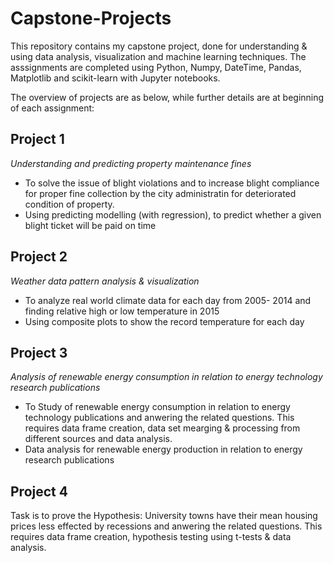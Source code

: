 # Capstone-Projects

This repository contains my capstone project, done for understanding & using data analysis, visualization and machine learning techniques. The asssignments are completed using Python, Numpy, DateTime, Pandas, Matplotlib and scikit-learn with Jupyter notebooks.

The overview of projects are as below, while further details are at beginning of each assignment: 

## Project 1
*Understanding and predicting property maintenance fines*

- To solve the issue of blight violations and to increase blight compliance for proper fine collection by the city administratin for deteriorated condition of property.
- Using predicting modelling (with regression), to predict whether a given blight ticket will be paid on time

## Project 2
*Weather data pattern analysis & visualization*

- To analyze real world climate data for each day from 2005- 2014 and finding relative high or low temperature in 2015
- Using composite plots to show the record temperature for each day

## Project 3
*Analysis of renewable energy consumption in relation to energy technology research publications*

- To Study of renewable energy consumption in relation to energy technology publications and anwering the related questions. This requires data frame creation, data set mearging & processing from different sources and data analysis.
- Data analysis for renewable energy production in relation to energy research publications

## Project 4

Task is to prove the Hypothesis: University towns have their mean housing prices less effected by recessions and anwering the related questions. This requires data frame creation, hypothesis testing using t-tests & data analysis.
